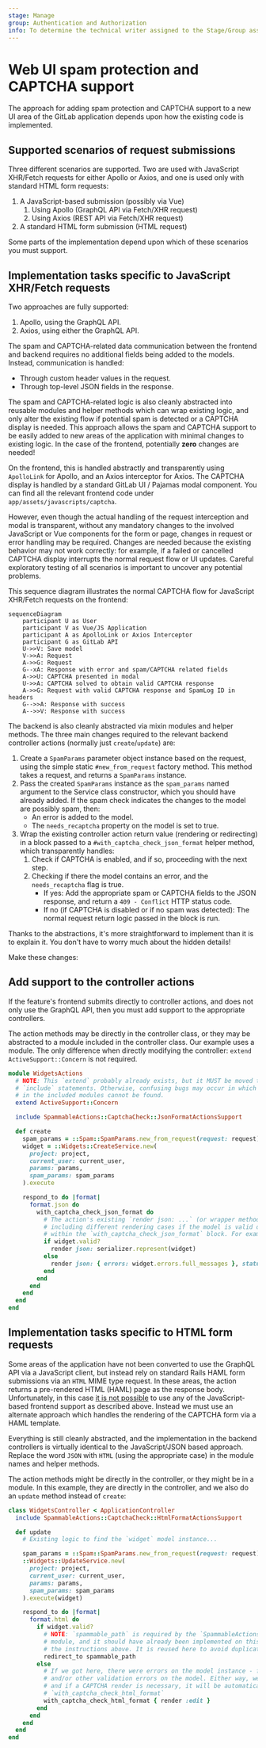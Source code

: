 ```yaml
---
stage: Manage
group: Authentication and Authorization
info: To determine the technical writer assigned to the Stage/Group associated with this page, see https://about.gitlab.com/handbook/engineering/ux/technical-writing/#assignments
---
```


# Web UI spam protection and CAPTCHA support

The approach for adding spam protection and CAPTCHA support to a new UI area of the GitLab application
depends upon how the existing code is implemented.

## Supported scenarios of request submissions

Three different scenarios are supported. Two are used with JavaScript XHR/Fetch requests
for either Apollo or Axios, and one is used only with standard HTML form requests:

1. A JavaScript-based submission (possibly via Vue)
    1. Using Apollo (GraphQL API via Fetch/XHR request)
    1. Using Axios (REST API via Fetch/XHR request)
1. A standard HTML form submission (HTML request)

Some parts of the implementation depend upon which of these scenarios you must support.

## Implementation tasks specific to JavaScript XHR/Fetch requests

Two approaches are fully supported:

1. Apollo, using the GraphQL API.
1. Axios, using either the GraphQL API.

The spam and CAPTCHA-related data communication between the frontend and backend requires no
additional fields being added to the models. Instead, communication is handled:

- Through custom header values in the request.
- Through top-level JSON fields in the response.

The spam and CAPTCHA-related logic is also cleanly abstracted into reusable modules and helper methods
which can wrap existing logic, and only alter the existing flow if potential spam
is detected or a CAPTCHA display is needed. This approach allows the spam and CAPTCHA
support to be easily added to new areas of the application with minimal changes to
existing logic. In the case of the frontend, potentially **zero** changes are needed!

On the frontend, this is handled abstractly and transparently using `ApolloLink` for Apollo, and an
Axios interceptor for Axios. The CAPTCHA display is handled by a standard GitLab UI / Pajamas modal
component. You can find all the relevant frontend code under `app/assets/javascripts/captcha`.

However, even though the actual handling of the request interception and
modal is transparent, without any mandatory changes to the involved JavaScript or Vue components
for the form or page, changes in request or error handling may be required. Changes are needed
because the existing behavior may not work correctly: for example, if a failed or cancelled
CAPTCHA display interrupts the normal request flow or UI updates.
Careful exploratory testing of all scenarios is important to uncover any potential
problems.

This sequence diagram illustrates the normal CAPTCHA flow for JavaScript XHR/Fetch requests
on the frontend:

```mermaid
sequenceDiagram
    participant U as User
    participant V as Vue/JS Application
    participant A as ApolloLink or Axios Interceptor
    participant G as GitLab API
    U->>V: Save model
    V->>A: Request
    A->>G: Request
    G--xA: Response with error and spam/CAPTCHA related fields
    A->>U: CAPTCHA presented in modal
    U->>A: CAPTCHA solved to obtain valid CAPTCHA response
    A->>G: Request with valid CAPTCHA response and SpamLog ID in headers
    G-->>A: Response with success
    A-->>V: Response with success
```

The backend is also cleanly abstracted via mixin modules and helper methods. The three main
changes required to the relevant backend controller actions (normally just `create`/`update`) are:

1. Create a `SpamParams` parameter object instance based on the request, using the simple static
   `#new_from_request` factory method. This method takes a request, and returns a `SpamParams` instance.
1. Pass the created `SpamParams` instance as the `spam_params` named argument to the
   Service class constructor, which you should have already added. If the spam check indicates
   the changes to the model are possibly spam, then:
   - An error is added to the model.
   - The `needs_recaptcha` property on the model is set to true.
1. Wrap the existing controller action return value (rendering or redirecting) in a block passed to
   a `#with_captcha_check_json_format` helper method, which transparently handles:
    1. Check if CAPTCHA is enabled, and if so, proceeding with the next step.
    1. Checking if there the model contains an error, and the `needs_recaptcha` flag is true.
       - If yes: Add the appropriate spam or CAPTCHA fields to the JSON response, and return
         a `409 - Conflict` HTTP status code.
       - If no (if CAPTCHA is disabled or if no spam was detected): The normal request return
         logic passed in the block is run.

Thanks to the abstractions, it's more straightforward to implement than it is to explain it.
You don't have to worry much about the hidden details!

Make these changes:

## Add support to the controller actions

If the feature's frontend submits directly to controller actions, and does not only use the GraphQL
API, then you must add support to the appropriate controllers.

The action methods may be directly in the controller class, or they may be abstracted
to a module included in the controller class. Our example uses a module. The
only difference when directly modifying the controller:
`extend ActiveSupport::Concern` is not required.

```ruby
module WidgetsActions
  # NOTE: This `extend` probably already exists, but it MUST be moved to occur BEFORE all
  # `include` statements. Otherwise, confusing bugs may occur in which the methods
  # in the included modules cannot be found.
  extend ActiveSupport::Concern

  include SpammableActions::CaptchaCheck::JsonFormatActionsSupport

  def create
    spam_params = ::Spam::SpamParams.new_from_request(request: request)
    widget = ::Widgets::CreateService.new(
      project: project,
      current_user: current_user,
      params: params,
      spam_params: spam_params
    ).execute

    respond_to do |format|
      format.json do
        with_captcha_check_json_format do
          # The action's existing `render json: ...` (or wrapper method) and related logic. Possibly
          # including different rendering cases if the model is valid or not. It's all wrapped here
          # within the `with_captcha_check_json_format` block. For example:
          if widget.valid?
            render json: serializer.represent(widget)
          else
            render json: { errors: widget.errors.full_messages }, status: :unprocessable_entity
          end
        end
      end
    end
  end
end
```

## Implementation tasks specific to HTML form requests

Some areas of the application have not been converted to use the GraphQL API via
a JavaScript client, but instead rely on standard Rails HAML form submissions via an
`HTML` MIME type request. In these areas, the action returns a pre-rendered HTML (HAML) page
as the response body. Unfortunately, in this case
[it is not possible](https://gitlab.com/gitlab-org/gitlab/-/merge_requests/66427#note_636989204)
to use any of the JavaScript-based frontend support as described above. Instead we must use an
alternate approach which handles the rendering of the CAPTCHA form via a HAML template.

Everything is still cleanly abstracted, and the implementation in the backend
controllers is virtually identical to the JavaScript/JSON based approach. Replace the
word `JSON` with `HTML` (using the appropriate case) in the module names and helper methods.

The action methods might be directly in the controller, or they
might be in a module. In this example, they are directly in the
controller, and we also do an `update` method instead of `create`:

```ruby
class WidgetsController < ApplicationController
  include SpammableActions::CaptchaCheck::HtmlFormatActionsSupport

  def update
    # Existing logic to find the `widget` model instance...

    spam_params = ::Spam::SpamParams.new_from_request(request: request)
    ::Widgets::UpdateService.new(
      project: project,
      current_user: current_user,
      params: params,
      spam_params: spam_params
    ).execute(widget)

    respond_to do |format|
      format.html do
        if widget.valid?
          # NOTE: `spammable_path` is required by the `SpammableActions::AkismetMarkAsSpamAction`
          # module, and it should have already been implemented on this controller according to
          # the instructions above. It is reused here to avoid duplicating the route helper call.
          redirect_to spammable_path
        else
          # If we got here, there were errors on the model instance - from a failed spam check
          # and/or other validation errors on the model. Either way, we'll re-render the form,
          # and if a CAPTCHA render is necessary, it will be automatically handled by
          # `with_captcha_check_html_format`
          with_captcha_check_html_format { render :edit }
        end
      end
    end
  end
end
```

